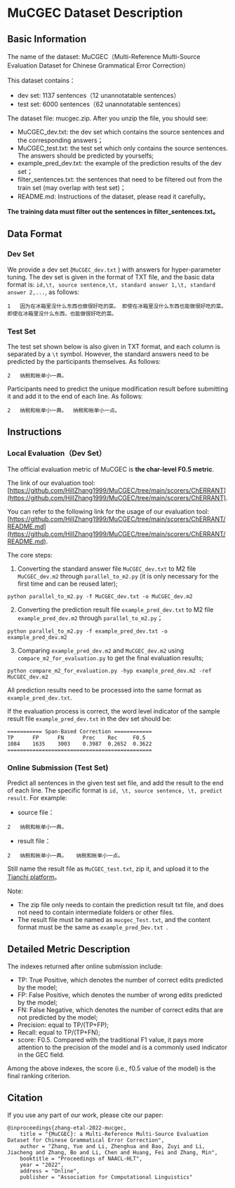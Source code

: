 # MuCGEC Dataset Description

## Basic Information

The name of the dataset: MuCGEC（Multi-Reference Multi-Source Evaluation Dataset for Chinese Grammatical Error
Correction）

This dataset contains：

+ dev set: 1137 sentences（12 unannotatable sentences）
+ test set: 6000 sentences（62 unannotatable sentences）

The dataset file: mucgec.zip. After you unzip the file, you should see:

+ MuCGEC_dev.txt: the dev set which contains the source sentences and the corresponding answers；
+ MuCGEC_test.txt: the test set which only contains the source sentences. The answers should be predicted by yourselfs;
+ example_pred_dev.txt: the example of the prediction results of the dev set；
+ filter_sentences.txt: the sentences that need to be filtered out from the train set (may overlap with test set)；
+ README.md: Instructions of the dataset, please read it carefully。

**The training data must filter out the sentences in filter_sentences.txt。**

## Data Format

### Dev Set

We provide a dev set (`MuCGEC_dev.txt` ) with answers for hyper-parameter tuning. The dev set is given in the format of
TXT file, and the basic data format is: `id,\t, source sentence,\t, standard answer 1,\t, standard answer 2,...`, as
follows:

```
1	因为在冰箱里没什么东西也做很好吃的菜。	即使在冰箱里没什么东西也能做很好吃的菜。	即使在冰箱里没什么东西，也能做很好吃的菜。
```

### Test Set

The test set shown below is also given in TXT format, and each column is separated by a `\t` symbol. However, the
standard answers need to be predicted by the participants themselves. As follows:

```
2	纳税和帐单小一典。
```

Participants need to predict the unique modification result before submitting it and add it to the end of each line. As
follows:

```
2	纳税和帐单小一典。  纳税和帐单小一点。
```

## Instructions

### Local Evaluation（Dev Set）

The official evaluation metric of MuCGEC is **the char-level F0.5 metric**.

The link of our evaluation
tool: [https://github.com/HillZhang1999/MuCGEC/tree/main/scorers/ChERRANT](https://github.com/HillZhang1999/MuCGEC/tree/main/scorers/ChERRANT).

You can refer to the following link for the usage of our evaluation
tool: [https://github.com/HillZhang1999/MuCGEC/tree/main/scorers/ChERRANT/README.md](https://github.com/HillZhang1999/MuCGEC/tree/main/scorers/ChERRANT/README.md).

The core steps:

1. Converting the standard answer file `MuCGEC_dev.txt` to M2 file `MuCGEC_dev.m2` through `parallel_to_m2.py` (it is
   only necessary for the first time and can be reused later);

```
python parallel_to_m2.py -f MuCGEC_dev.txt -o MuCGEC_dev.m2
```

2. Converting the prediction result file `example_pred_dev.txt` to M2 file `example_pred_dev.m2`
   through `parallel_to_m2.py`；

```
python parallel_to_m2.py -f example_pred_dev.txt -o example_pred_dev.m2
```

3. Comparing `example_pred_dev.m2` and `MuCGEC_dev.m2` using `compare_m2_for_evaluation.py` to get the final evaluation
   results;

```
python compare_m2_for_evaluation.py -hyp example_pred_dev.m2 -ref MuCGEC_dev.m2
```

All prediction results need to be processed into the same format as `example_pred_dev.txt`.

If the evaluation process is correct, the word level indicator of the sample result file `example_pred_dev.txt` in the
dev set should be:

```
=========== Span-Based Correction ============
TP      FP      FN      Prec    Rec     F0.5
1084    1635    3003    0.3987  0.2652  0.3622
==============================================
```

### Online Submission (Test Set)

Predict all sentences in the given test set file, and add the result to the end of each line. The specific format
is `id, \t, source sentence, \t, predict result`. For example:

+ source file：

```
2	纳税和帐单小一典。
```

+ result file：

```
2	纳税和帐单小一典。	纳税和帐单小一点。
```

Still name the result file as  `MuCGEC_test.txt`, zip it, and upload it to
the [Tianchi platform](https://tianchi.aliyun.com/dataset/dataDetail?dataId=131328)。

Note:

+ The zip file only needs to contain the prediction result txt file, and does not need to contain intermediate folders
  or other files.
+ The result file must be named as `mucgec_Test.txt`, and the content format must be the same
  as `example_pred_Dev.txt `.

## Detailed Metric Description

The indexes returned after online submission include:

+ TP: True Positive, which denotes the number of correct edits predicted by the model;
+ FP: False Positive, which denotes the number of wrong edits predicted by the model;
+ FN: False Negative, which denotes the number of correct edits that are not predicted by the model;
+ Precision: equal to TP/(TP+FP);
+ Recall: equal to TP/(TP+FN);
+ score: F0.5. Compared with the traditional F1 value, it pays more attention to the precision of the model and is a
  commonly used indicator in the GEC field.

Among the above indexes, the score (i.e., f0.5 value of the model) is the final ranking criterion.

## Citation

If you use any part of our work, please cite our paper:

```
@inproceedings{zhang-etal-2022-mucgec,
    title = "{MuCGEC}: a Multi-Reference Multi-Source Evaluation Dataset for Chinese Grammatical Error Correction",
    author = "Zhang, Yue and Li, Zhenghua and Bao, Zuyi and Li, Jiacheng and Zhang, Bo and Li, Chen and Huang, Fei and Zhang, Min",
    booktitle = "Proceedings of NAACL-HLT",
    year = "2022",
    address = "Online",
    publisher = "Association for Computational Linguistics"
```
